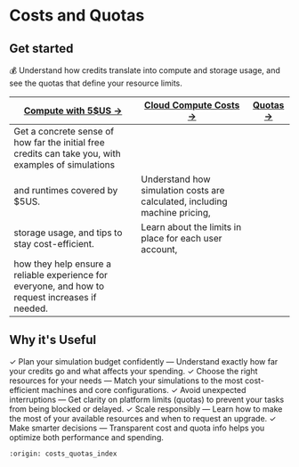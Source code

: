 # Costs and Quotas

## Get started
💰 Understand how credits translate into compute and storage usage, and see 
the quotas that define your resource limits. 

| **[Compute with 5$US →](compute-5usd.md)** | **[Cloud Compute Costs →](how-much-does-it-cost.md)** | **[Quotas →](quotas.md)** |
|---|---|---|
| Get a concrete sense of how far the initial free credits can take you, with examples of simulations 
and runtimes covered by $5US. | Understand how simulation costs are calculated, including machine pricing, 
storage usage, and tips to stay cost-efficient. | Learn about the limits in place for each user account, 
how they help ensure a reliable experience for everyone, and how to request increases if needed. |

## Why it's Useful
✓ Plan your simulation budget confidently — Understand exactly how far your credits go and what 
affects your spending.
✓ Choose the right resources for your needs — Match your simulations to the most cost-efficient 
machines and core configurations.
✓ Avoid unexpected interruptions — Get clarity on platform limits (quotas) to prevent your tasks 
from being blocked or delayed.
✓ Scale responsibly — Learn how to make the most of your available resources and when to request 
an upgrade.
✓ Make smarter decisions — Transparent cost and quota info helps you optimize both performance 
and spending.

```{banner}
:origin: costs_quotas_index
```
